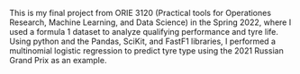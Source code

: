 This is my final project from ORIE 3120 (Practical tools for Operationes Research, Machine Learning, and Data Science) in the Spring 2022, where I used a formula 1 dataset to analyze qualifying performance and tyre life.
Using python and the Pandas, SciKit, and FastF1 libraries, I performed a multinomial logistic regression to predict tyre type using the 2021 Russian Grand Prix as an example.
